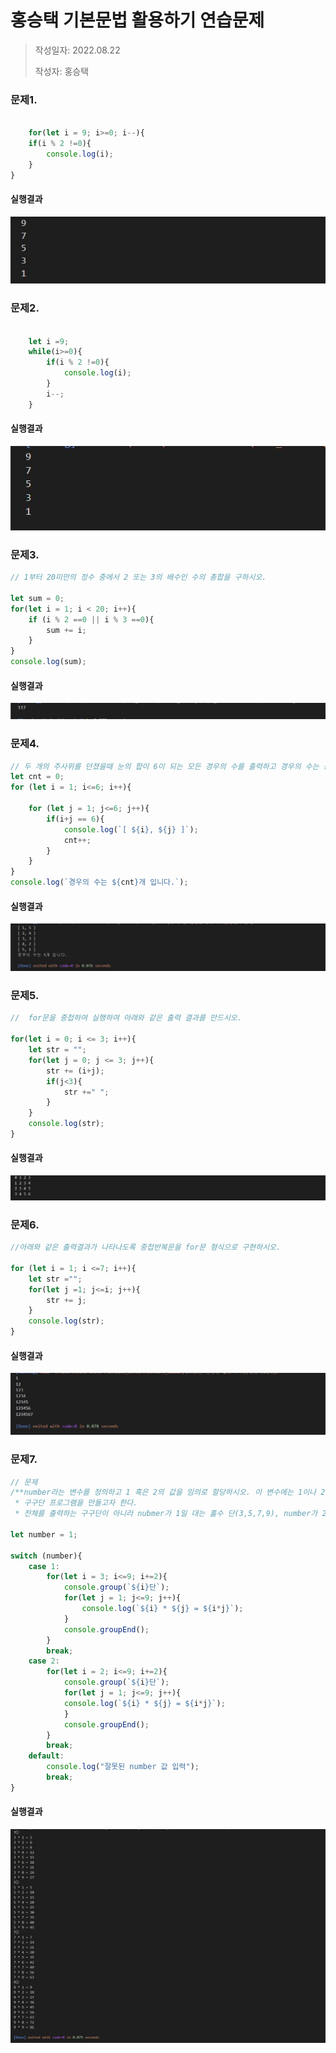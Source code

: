 # 홍승택 기본문법 활용하기 연습문제
> 작성일자: 2022.08.22 
> 
> 작성자: 홍승택


### 문제1.
``` javascript

    for(let i = 9; i>=0; i--){
    if(i % 2 !=0){
        console.log(i);
    }
}
```
#### 실행결과
![ex_01_print](./img/ex1.JPG)


### 문제2.
``` javascript

    let i =9;
    while(i>=0){
        if(i % 2 !=0){
            console.log(i);
        }
        i--;
    }
```
#### 실행결과
![ex_02_print](./img/ex2.JPG)


### 문제3.
``` javascript
// 1부터 20미만의 정수 중에서 2 또는 3의 배수인 수의 총합을 구하시오.

let sum = 0;
for(let i = 1; i < 20; i++){
    if (i % 2 ==0 || i % 3 ==0){
        sum += i;
    }
}
console.log(sum);
```

#### 실행결과
![ex_03_print](./img/ex3.JPG)


### 문제4.
``` javascript
// 두 개의 주사위를 던졌을때 눈의 합이 6이 되는 모든 경우의 수를 출력하고 경우의 수는 총 몇가지 인지를 아래와 같이 출력하는 코드를 작성하시오.
let cnt = 0;
for (let i = 1; i<=6; i++){

    for (let j = 1; j<=6; j++){
        if(i+j == 6){
            console.log(`[ ${i}, ${j} ]`);
            cnt++;
        }
    }
}
console.log(`경우의 수는 ${cnt}개 입니다.`);
```
#### 실행결과
![ex_04_print](./img/ex4.JPG)


### 문제5.
``` javascript
//  for문을 중첩하여 실행하여 아래와 같은 출력 결과를 만드시오.

for(let i = 0; i <= 3; i++){
    let str = "";
    for(let j = 0; j <= 3; j++){
        str += (i+j);
        if(j<3){
            str +=" ";
        }
    }
    console.log(str);
}
```
#### 실행결과
![ex_05_print](./img/ex5.JPG)

### 문제6.
``` javascript
//아래와 같은 출력결과가 나타나도록 중첩반복문을 for문 형식으로 구현하시오.

for (let i = 1; i <=7; i++){
    let str ="";
    for(let j =1; j<=i; j++){
        str += j;
    }
    console.log(str);
}
```
#### 실행결과
![ex_06_print](./img/ex6.JPG)

### 문제7.
``` javascript
// 문제
/**number라는 변수를 정의하고 1 혹은 2의 값을 임의로 할당하시오. 이 변수에는 1이나 2밖에 저장될 수 없습니다.
 * 구구단 프로그램을 만들고자 한다.
 * 전체를 출력하는 구구단이 아니라 nubmer가 1일 대는 홀수 단(3,5,7,9), number가 2일 때는 입력하면 짝수 단(2,4,6,8)을 출력하는 프로그램을 완성하시오. */

let number = 1;

switch (number){
    case 1:
        for(let i = 3; i<=9; i+=2){
            console.group(`${i}단`);
            for(let j = 1; j<=9; j++){
                console.log(`${i} * ${j} = ${i*j}`);
            }
            console.groupEnd();
        }        
        break;
    case 2:
        for(let i = 2; i<=9; i+=2){
            console.group(`${i}단`);
            for(let j = 1; j<=9; j++){
            console.log(`${i} * ${j} = ${i*j}`);
            }
            console.groupEnd();
        }
        break;
    default:
        console.log("잘못된 number 값 입력");
        break;
}
```
#### 실행결과
![ex_07_print](./img/ex7.JPG)
